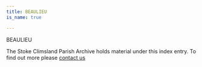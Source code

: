 ```yaml
---
title: BEAULIEU
is_name: true

---
```


BEAULIEU


The Stoke Climsland Parish Archive holds material under this index entry. To find out more please [contact us](/contact/)
